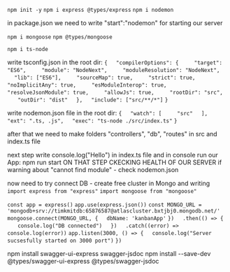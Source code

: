 `npm init -y`
`npm i express @types/express`
`npm i nodemon`

in package.json we need to write "start":"nodemon" for starting our server

`npm i mongoose`
`npm @types/mongoose`

`npm i ts-node`

write tsconfig.json in the root dir:
`{`
    `"compilerOptions": {`
        `"target": "ES6",`
        `"module": "NodeNext",`
        `"moduleResolution": "NodeNext",`
        `"lib": ["ES6"],`
        `"sourceMap": true,`
        `"strict": true,`
        `"noImplicitAny": true,`
        `"esModuleInterop": true,`
        `"resolveJsonModule": true,`
        `"allowJs": true,`
        `"rootDir": "src",`
        `"outDir": "dist"`
    `},`
    `"include": ["src/**/*"]`
`}`

write nodemon.json file in the root dir:
`{`
    `"watch": [`
        `"src"`
    `],`
    `"ext": ".ts, .js",`
    `"exec": "ts-node ./src/index.ts"`
`}`

after that we need to make folders "controllers", "db", "routes" in src and index.ts file

next step write console.log("Hello") in index.ts file and in console run our App: npm run start
ON THAT STEP CKECKING HEALTH OF OUR SERVER
if warning about "cannot find module" - check nodemon.json

now need to try connect DB - create free cluster in Mongo and writing
`import express from "express"`
`import mongoose from "mongoose"`

`const app = express()`
`app.use(express.json())`
`const MONGO_URL = 'mongodb+srv://timkmitdb:65876587@atlascluster.bxtjbj0.mongodb.net/'`
`mongoose.connect(MONGO_URL, {`
    `dbName: 'kanbanApp'`
`})`
    `.then(() => {`
        `console.log("DB connected")`
    `})`
    `.catch((error) => console.log(error))`
`app.listen(3000, () => {`
    `console.log("Server sucsesfully started on 3000 port")`
`})`



npm install swagger-ui-express swagger-jsdoc
npm install --save-dev @types/swagger-ui-express @types/swagger-jsdoc

